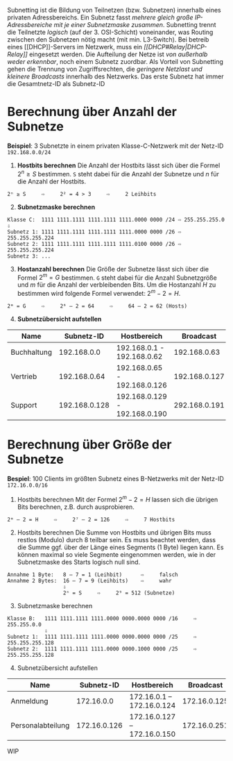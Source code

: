 Subnetting ist die Bildung von Teilnetzen (bzw. Subnetzen) innerhalb eines privaten Adressbereichs. Ein Subnetz fasst *mehrere gleich große IP-Adressbereiche mit je einer Subnetzmaske zusammen*. Subnetting trennt die Teilnetzte *logisch* (auf der 3. OSI-Schicht) voneinander, was Routing zwischen den Subnetzen nötig macht (mit min. L3-Switch). Bei betreib eines [[DHCP]]-Servers im Netzwerk, muss ein *[[DHCP#Relay|DHCP-Relay]]* eingesetzt werden. Die Aufteilung der Netze ist *von außerhalb weder erkennbar*, noch einem Subnetz zuordbar. Als Vorteil von Subnetting gehen die Trennung von Zugriffsrechten, die *geringere Netzlast und kleinere Broadcasts* innerhalb des Netzwerks. Das erste Subnetz hat immer die Gesamtnetz-ID als Subnetz-ID

# Berechnung über Anzahl der Subnetze
**Beispiel**: 3 Subnetzte in einem privaten Klasse-C-Netzwerk mit der Netz-ID `192.168.0.0/24`

1. **Hostbits berechnen**
   Die Anzahl der Hostbits lässt sich über die Formel $2^n \geq S$ bestimmen.
   `S` steht dabei für die Anzahl der Subnetze und $n$ für die Anzahl der Hostbits.
```
2ⁿ ≥ S     ⇨     2² = 4 > 3     ⇨     2 Leihbits
```
2. **Subnetzmaske berechnen**
```
Klasse C:  1111 1111.1111 1111.1111 1111.0000 0000 /24 ⇨ 255.255.255.0
⇩
Subnetz 1: 1111 1111.1111 1111.1111 1111.0000 0000 /26 ⇨ 255.255.255.224
Subnetz 2: 1111 1111.1111 1111.1111 1111.0100 0000 /26 ⇨ 255.255.255.224
Subnetz 3: ...
```
3. **Hostanzahl berechnen**
   Die Größe der Subnetze lässt sich über die Formel $2^m = G$ bestimmen.
   `G` steht dabei für die Anzahl Subnetzgröße und $m$ für die Anzahl der verbleibenden Bits.
   Um die Hostanzahl $H$ zu bestimmen wird folgende Formel verwendet: $2^m - 2 = H$.
```
2ᵐ = G     ⇨     2⁶ – 2 = 64     ⇨     64 – 2 = 62 (Hosts)
```
4. **Subnetzübersicht aufstellen**

| Name        | Subnetz-ID    | Hostbereich                   | Broadcast     |
| ----------- | ------------- | ----------------------------- | ------------- |
| Buchhaltung | 192.168.0.0   | 192.168.0.1 - 192.168.0.62    | 192.168.0.63  |
| Vertrieb    | 192.168.0.64  | 192.168.0.65 - 192.168.0.126  | 192.168.0.127 |
| Support     | 192.168.0.128 | 192.168.0.129 - 192.168.0.190 | 292.168.0.191 |

# Berechnung über Größe der Subnetze
**Bespiel**: 100 Clients im größten Subnetz eines B-Netzwerks mit der Netz-ID `172.16.0.0/16`

1. Hostbits berechnen
   Mit der Formel $2^m - 2 = H$ lassen sich die übrigen Bits berechnen, z.B. durch ausprobieren.
```
2ᵐ – 2 = H     ⇨     2⁷ – 2 = 126     ⇨     7 Hostbits
```
2. Hostbits berechnen
   Die Summe von Hostbits und übrigen Bits muss restlos (Modulo) durch 8 teilbar sein. Es muss beachtet werden, dass die Summe ggf. über der Länge eines Segments (1 Byte) liegen kann. Es können maximal so viele Segmente eingenommen werden, wie in der Subnetzmaske des Starts logisch null sind.
```
Annahme 1 Byte:   8 – 7 = 1 (Leihbit)      ⇨     falsch 
Annahme 2 Bytes:  16 – 7 = 9 (Leihbits)    ⇨     wahr 
                  ⇩ 
                  2ⁿ = S     ⇨     2⁹ = 512 (Subnetze)
```
3. Subnetzmaske berechnen
```
Klasse B:   1111 1111.1111 1111.0000 0000.0000 0000 /16     ⇨     255.255.0.0 
            ⇩ 
Subnetz 1:  1111 1111.1111 1111.0000 0000.0000 0000 /25     ⇨     255.255.255.128 
Subnetz 2:  1111 1111.1111 1111.0000 0000.1000 0000 /25     ⇨     255.255.255.128
```
4. Subnetzübersicht aufstellen

| Name              | Subnetz-ID   | Hostbereich                 | Broadcast    |
| ----------------- | ------------ | --------------------------- | ------------ |
| Anmeldung         | 172.16.0.0   | 172.16.0.1 – 172.16.0.124   | 172.16.0.125 |
| Personalabteilung | 172.16.0.126 | 172.16.0.127 – 172.16.0.150 | 172.16.0.251 |

WIP
